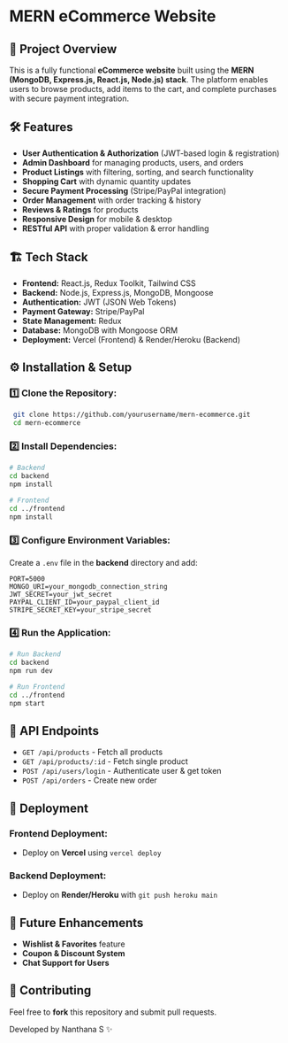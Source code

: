 # MERN eCommerce Website

## 🚀 Project Overview
This is a fully functional **eCommerce website** built using the **MERN (MongoDB, Express.js, React.js, Node.js) stack**. The platform enables users to browse products, add items to the cart, and complete purchases with secure payment integration.

## 🛠️ Features
- **User Authentication & Authorization** (JWT-based login & registration)
- **Admin Dashboard** for managing products, users, and orders
- **Product Listings** with filtering, sorting, and search functionality
- **Shopping Cart** with dynamic quantity updates
- **Secure Payment Processing** (Stripe/PayPal integration)
- **Order Management** with order tracking & history
- **Reviews & Ratings** for products
- **Responsive Design** for mobile & desktop
- **RESTful API** with proper validation & error handling

## 🏗️ Tech Stack
- **Frontend:** React.js, Redux Toolkit, Tailwind CSS
- **Backend:** Node.js, Express.js, MongoDB, Mongoose
- **Authentication:** JWT (JSON Web Tokens)
- **Payment Gateway:** Stripe/PayPal
- **State Management:** Redux
- **Database:** MongoDB with Mongoose ORM
- **Deployment:** Vercel (Frontend) & Render/Heroku (Backend)

## ⚙️ Installation & Setup
### 1️⃣ Clone the Repository:
```sh
 git clone https://github.com/yourusername/mern-ecommerce.git
 cd mern-ecommerce
```

### 2️⃣ Install Dependencies:
```sh
# Backend
cd backend
npm install

# Frontend
cd ../frontend
npm install
```

### 3️⃣ Configure Environment Variables:
Create a `.env` file in the **backend** directory and add:
```env
PORT=5000
MONGO_URI=your_mongodb_connection_string
JWT_SECRET=your_jwt_secret
PAYPAL_CLIENT_ID=your_paypal_client_id
STRIPE_SECRET_KEY=your_stripe_secret
```

### 4️⃣ Run the Application:
```sh
# Run Backend
cd backend
npm run dev

# Run Frontend
cd ../frontend
npm start
```

## 📌 API Endpoints
- `GET /api/products` - Fetch all products
- `GET /api/products/:id` - Fetch single product
- `POST /api/users/login` - Authenticate user & get token
- `POST /api/orders` - Create new order

## 🚀 Deployment
### **Frontend Deployment:**
- Deploy on **Vercel** using `vercel deploy`

### **Backend Deployment:**
- Deploy on **Render/Heroku** with `git push heroku main`

## 🎯 Future Enhancements
- **Wishlist & Favorites** feature
- **Coupon & Discount System**
- **Chat Support for Users**

## 🤝 Contributing
Feel free to **fork** this repository and submit pull requests.




Developed by Nanthana S ✨

